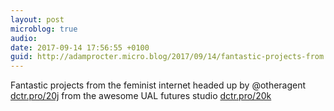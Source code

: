 ```yaml
---
layout: post
microblog: true
audio: 
date: 2017-09-14 17:56:55 +0100
guid: http://adamprocter.micro.blog/2017/09/14/fantastic-projects-from.html
---
```

Fantastic projects from the feminist internet headed up by @otheragent [dctr.pro/20j](http://dctr.pro/20j) from the awesome UAL futures studio [dctr.pro/20k](http://dctr.pro/20k) 
